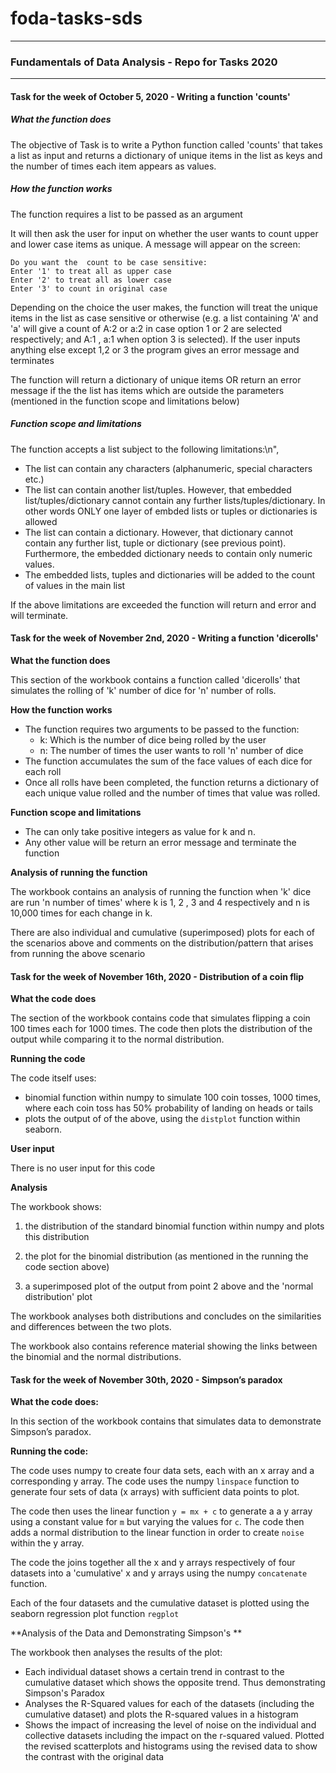 # foda-tasks-sds
------

### Fundamentals of Data Analysis - Repo for Tasks 2020

------



#### Task for the week of October 5, 2020 - Writing a function 'counts'

##### What the function does

The objective of Task is to write a Python function called 'counts' that takes a list as input and returns a dictionary of unique items in the list as keys and the number of times each item appears as values.

##### How the function works

The function requires a list to be passed as an argument

It will then ask the user for input on whether the user wants to count upper and lower case items as unique. A message will appear on the screen:

```
Do you want the  count to be case sensitive:
Enter '1' to treat all as upper case
Enter '2' to treat all as lower case
Enter '3' to count in original case 
```

Depending on the choice the user makes, the function will treat the unique items in the list as case sensitive or otherwise (e.g. a list containing 'A' and 'a' will give a count of A:2 or a:2 in case option 1 or 2 are selected respectively; and A:1 , a:1 when option 3 is selected). If the user inputs anything else except 1,2 or 3 the program gives an error message and terminates

The function will return a dictionary of  unique items OR return an error message if the the  list has items which are outside the parameters (mentioned in the function scope and limitations below)

##### Function scope and limitations

The function accepts a list subject to the following limitations:\n",

- The list can contain any characters (alphanumeric, special characters etc.)
- The list can contain another list/tuples. However, that embedded list/tuples/dictionary cannot contain any further lists/tuples/dictionary. In other words ONLY one layer of embded lists or tuples or dictionaries is allowed
- The list can contain a dictionary. However, that dictionary cannot contain any further list, tuple or dictionary (see previous point). Furthermore, the embedded dictionary needs to contain only numeric values.
- The embedded lists, tuples and dictionaries will be added to the count of values in the main list

If the above limitations are exceeded the function will return and error and will terminate.
       

#### Task for the week of November 2nd, 2020 - Writing a function 'dicerolls'

**What the function does**

This section of the workbook contains a function called 'dicerolls' that simulates the rolling of 'k' number of dice for 'n' number of rolls. 

**How the function works**

- The function requires two arguments to be passed to the function:
  - k: Which is the number of dice being rolled by the user
  - n: The number of times the user wants to roll 'n' number of dice
- The function accumulates the sum of the face values of each dice for each roll
- Once all rolls have been completed, the function returns a dictionary of each unique value rolled and the number of times that value was rolled.

**Function scope and limitations**

- The can only take positive integers as value for k and n.
- Any other value will be return an error message and terminate the function

**Analysis of running the function**

The workbook contains an analysis of running the function when 'k' dice are run 'n number of times' where k is 1, 2 , 3 and 4 respectively and n is 10,000 times for each change in k.

There are also individual and cumulative (superimposed) plots for each of the scenarios above and comments on the distribution/pattern that arises from running the above scenario



#### Task for the week of November 16th, 2020 - Distribution of a coin flip

**What the code does**

The section of the workbook contains code that simulates flipping a coin 100 times each for 1000 times. The code then plots the distribution of the output while comparing it to the normal distribution. 

**Running the code**

The code itself uses:

- binomial function within numpy to simulate 100 coin tosses, 1000 times, where each coin toss has 50% probability of landing on heads or tails
- plots the output of of the above, using the `distplot` function within seaborn.

**User input**

There is no user input for this code

**Analysis**

The workbook shows: 

1. the distribution of the standard binomial function within numpy and plots this distribution

2. the plot for the binomial distribution (as mentioned in the running the code section above)

3. a superimposed plot of the output from point 2 above and the 'normal distribution' plot 

The workbook analyses both distributions and concludes on the similarities and differences between the two plots.

The workbook also contains reference material showing the links between the binomial and the normal distributions.



#### Task for the week of November 30th, 2020 - Simpson’s paradox

**What the code does:**

In this section of the workbook contains that simulates data to demonstrate Simpson’s paradox. 

**Running the code:**

The code uses numpy to create four data sets, each with an x array and a corresponding y array. The code uses the numpy `linspace` function to generate four sets of data (x arrays) with sufficient data points to plot.

The code then uses the linear function `y = mx + c` to generate a a y array using a constant value for `m` but varying the values for `c`. The code then adds a normal distribution to the linear function in order to create `noise` within the y array.

The code the joins together all the x and y arrays respectively of four datasets into a 'cumulative' x and y arrays using the numpy `concatenate` function.

Each of the four datasets and the cumulative dataset is plotted using the seaborn regression plot function `regplot`

**Analysis of the Data and Demonstrating Simpson's **

The workbook then analyses the results of the plot:

- Each individual dataset shows a certain trend in contrast to the cumulative dataset which shows the opposite trend. Thus demonstrating Simpson's Paradox
- Analyses the R-Squared values for each of the datasets (including the cumulative dataset) and plots the R-squared values in a histogram
- Shows the impact of increasing the level of noise on the individual and collective datasets including the impact on the r-squared valued. Plotted the revised scatterplots and histograms using the revised data to show the contrast with the original data 